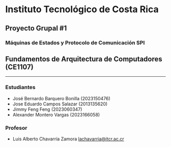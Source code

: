 # Instituto Tecnológico de Costa Rica

## Proyecto Grupal #1

### Máquinas de Estados y Protocolo de Comunicación SPI

## Fundamentos de Arquitectura de Computadores (CE1107)

---

### Estudiantes

- José Bernardo Barquero Bonilla (2023150476)
- Jose Eduardo Campos Salazar (2013135620)
- Jimmy Feng Feng (2023060347)
- Alexander Montero Vargas (2023166058)

### Profesor

- Luis Alberto Chavarría Zamora <lachavarria@itcr.ac.cr>
